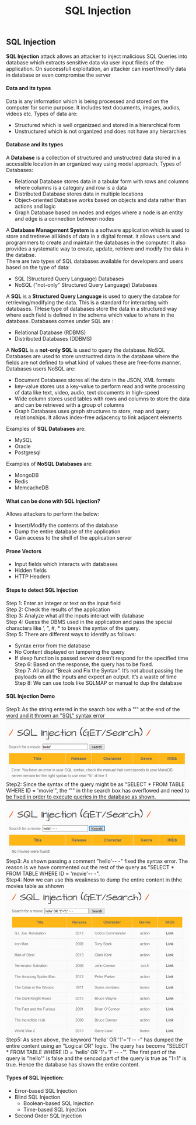 ﻿---
layout: post
title: SQL Injection
description: >

tags: [webapp]
---

## SQL Injection

**SQL Injection** attack allows an attacker to inject malicious SQL Queries into database which extracts sensitive data via user input fileds of the application. On successfull exploitation, an attacker can insert/modify data in database or even compromise the server 
#### Data and its types
Data is any information which is being processed and stored on the computer for some purpose. It includes text documents, images, audios, videos etc.
Types of data are:
 - Structured which is well organizaed and stored in a hierarchical form
 - Unstructured which is not organized and does not have any hierarchies
#### Database and its types
A **Database** is a collection of structured and unstructred data stored in a accessible location in an organized way using model approach.
Types of Databases:
 - Relational Database stores data in a tabular form with rows and columns where columns is a category and row is a data
 - Distributed Database stores data in multiple locations
 - Object-oriented Database works based on objects and data rather than actions and logic
 - Graph Database based on nodes and edges where a node is an entity and edge is a connection between nodes


A **Database Management System** is a software application which is used to store and tretireve all kinds of data in a digital format. it allows users and programmers to create and maintain the databases in the computer. It also provides a systematic way to create, update, retrieve and modify the data in the databse.  
There are two types of SQL databases available for developers and users based on the type of data:
 - SQL (Structured Query Language) Databases
 - NoSQL ("not-only" Structured Query Language) Databases


A __SQL__ is a **Structured Query Language** is used to query the databse for retrieving/modifying the data. This is a standard for interacting with databases. THese type of databases store the data in a structured way where each field is defined in the schema which value to where in the database.
Databases comes under SQL are :
 - Relational Database (RDBMS)
 - Distributed Databases (DDBMS)


A __NoSQL__ is a **not-only SQL** is used to query the database. NoSQL Databases are used to store unstructred data in the database where the fields are not defined to what kind of values these are free-form manner. 
Databases users NoSQL are:
 - Document Databases stores all the data in the JSON, XML formats
 - key-value stores uss a key-value to perform read and write processing of data like text, video, audio, text documents in high-speed
 - Wide column stores used tables with rows and columns to store the data and can be retrieved with a group of columns
 - Graph Databases uses graph structures to store, map and query relationships. It allows index-free adjacency to link adjacent elements 
 
 
Examples of **SQL Databases** are:  
  - MySQL
  - Oracle
  - Postgresql
 
 
 Examples of **NoSQL Databases** are:
  - MongoDB
  - Redis
  - MemcacheDB
#### What can be done with SQL Injection?
Allows attackers to perform the below:  
 - Insert/Modify the contents of the database  
 - Dump the entire database of the application  
 - Gain access to the shell of the application server  
#### Prone Vectors  
 - Input fields which interacts with databases  
 - Hidden fields  
 - HTTP Headers
#### Steps to detect SQL Injection
  Step 1: Enter an integer or text on the input field  
  Step 2: Check the results of the application  
  Step 3: Analyze what all the inputs interact with database  
  Step 4: Guess the DBMS used in the application and pass the special characters like ‘, “, #, * to break the syntax of the query.  
  Step 5: There are different ways to identify as follows:  
  - Syntax error from the database  
  - No Content displayed on tampering the query  
  - If sleep function is passed server doesn’t respond for the specified time
  Step 6: Based on the response, the query has to be fixed.  
  Step 7: All about “Break and Fix the Syntax”. It’s not about passing the payloads on all the inputs and expect an output. It’s  a waste of time  
  Step 8: We can use tools like SQLMAP or manual to dup the database
#### SQL Injection Demo
  Step1: As the string entered in the search box with a "'" at the end of the word and it thrown an "SQL" syntax error  
  ![](https://raw.githubusercontent.com/n0tak1dd1y/n0tak1dd1y.github.io/master/assets/webapp/sqli/1.PNG)
  Step2: Since the syntax of the query might be as "SELECT * FROM TABLE WHERE ID = 'movie'", the "'" in thhe search box has overflowed and need to be fixed in order to execute queries in the database as shown.  
  ![](https://raw.githubusercontent.com/n0tak1dd1y/n0tak1dd1y.github.io/master/assets/webapp/sqli/2.PNG)
  Step3: As shown passing a comment "hello'-- -" fixed the syntax error. The reason is we have commented out the rest of the query as "SELECT * FROM TABLE WHERE ID = 'movie'-- -".  
  Step4: Now we can use this weakness to dump the entire content in thhe movies table as shhown  
  ![](https://raw.githubusercontent.com/n0tak1dd1y/n0tak1dd1y.github.io/master/assets/webapp/sqli/3.PNG)
  Step5: As seen above, the keyword "hello' OR '1'='1'-- -" has dumped the entire content using an "Logical OR" logic. The query has become "SELECT * FROM TABLE WHERE ID = 'hello' OR '1'='1' -- -'". The first part of the query is "hello'" is false and the sencod part of the query is true as "1=1" is true. Hence the database has shown the entire content.
#### Types of SQL Injection:
 - Error-based SQL Injection  
 - Blind SQL Injection  
   - Boolean-based SQL Injection  
   - Time-based SQL Injection  
 - Second Order SQL Injection

